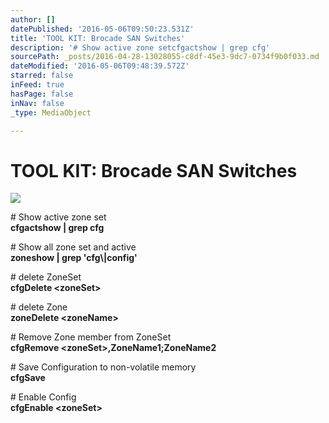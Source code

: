 ```yaml
---
author: []
datePublished: '2016-05-06T09:50:23.531Z'
title: 'TOOL KIT: Brocade SAN Switches'
description: '# Show active zone setcfgactshow | grep cfg'
sourcePath: _posts/2016-04-28-13028055-c8df-45e3-9dc7-0734f9b0f033.md
dateModified: '2016-05-06T09:48:39.572Z'
starred: false
inFeed: true
hasPage: false
inNav: false
_type: MediaObject

---
```

# TOOL KIT: Brocade SAN Switches
![](https://the-grid-user-content.s3-us-west-2.amazonaws.com/9f5b1830-5e1d-4921-8339-d11f418e1f92.jpg)

\# Show active zone set  
**cfgactshow | grep cfg**

\# Show all zone set and active  
**zoneshow | grep 'cfg\\|config'**

\# delete ZoneSet  
**cfgDelete <zoneSet\>**

\# delete Zone  
**zoneDelete <zoneName\>**

\# Remove Zone member from ZoneSet  
**cfgRemove <zoneSet\>,ZoneName1;ZoneName2**

\# Save Configuration to non-volatile memory  
**cfgSave**

\# Enable Config  
**cfgEnable <zoneSet\>**